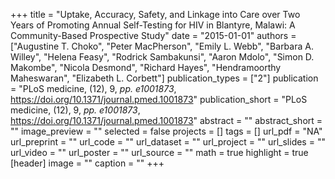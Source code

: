 +++
title = "Uptake, Accuracy, Safety, and Linkage into Care over Two Years of Promoting Annual Self-Testing for HIV in Blantyre, Malawi: A Community-Based Prospective Study"
date = "2015-01-01"
authors = ["Augustine T. Choko", "Peter MacPherson", "Emily L. Webb", "Barbara A. Willey", "Helena Feasy", "Rodrick Sambakunsi", "Aaron Mdolo", "Simon D. Makombe", "Nicola Desmond", "Richard Hayes", "Hendramoorthy Maheswaran", "Elizabeth L. Corbett"]
publication_types = ["2"]
publication = "PLoS medicine, (12), 9, _pp. e1001873_, https://doi.org/10.1371/journal.pmed.1001873"
publication_short = "PLoS medicine, (12), 9, _pp. e1001873_, https://doi.org/10.1371/journal.pmed.1001873"
abstract = ""
abstract_short = ""
image_preview = ""
selected = false
projects = []
tags = []
url_pdf = "NA"
url_preprint = ""
url_code = ""
url_dataset = ""
url_project = ""
url_slides = ""
url_video = ""
url_poster = ""
url_source = ""
math = true
highlight = true
[header]
image = ""
caption = ""
+++
